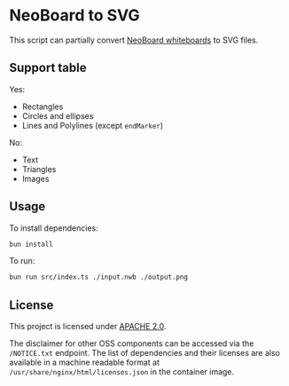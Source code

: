 # NeoBoard to SVG

This script can partially convert [NeoBoard whiteboards](https://neoboard.io/) to SVG files.

## Support table

Yes:
- Rectangles
- Circles and ellipses
- Lines and Polylines (except `endMarker`)

No:
- Text
- Triangles
- Images

## Usage

To install dependencies:

```bash
bun install
```

To run:

```bash
bun run src/index.ts ./input.nwb ./output.png
```

## License

This project is licensed under [APACHE 2.0](./LICENSE).

The disclaimer for other OSS components can be accessed via the `/NOTICE.txt` endpoint.
The list of dependencies and their licenses are also available in a machine readable format at `/usr/share/nginx/html/licenses.json` in the container image.
